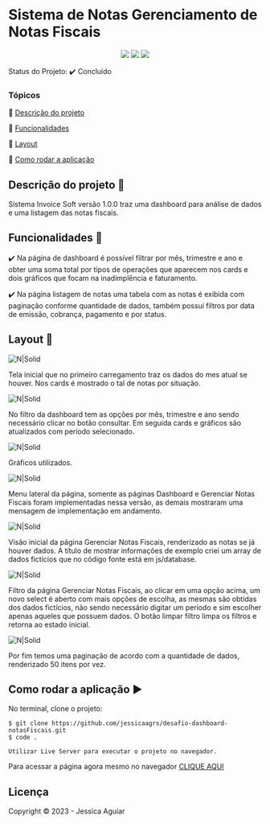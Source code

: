 <h1>Sistema de Notas Gerenciamento de Notas Fiscais</h1> 

<p align="center">
  <img src="https://uploaddeimagens.com.br/images/004/413/679/full/javacript.png?1680281578"/> 
  <img src="https://uploaddeimagens.com.br/images/004/525/525/full/bootstrap.png?1688056332"/>
  <img src="https://uploaddeimagens.com.br/images/004/741/159/original/jquery-original-wordmark-svg_%281%29.png?1708093912"/>
</p>

Status do Projeto: :heavy_check_mark: <!-- > :heavy_check_mark:--> Concluído <!-- > :warning:-->

### Tópicos 

:small_blue_diamond: [Descrição do projeto](#descrição-do-projeto-pencil)

:small_blue_diamond: [Funcionalidades](#funcionalidades-wrench)

:small_blue_diamond: [Layout](#layout-dash)

<!-- :small_blue_diamond: [Pré-requisitos](#pré-requisitos) -->

:small_blue_diamond: [Como rodar a aplicação](#como-rodar-a-aplicação-arrow_forward)

<!-- :small_blue_diamond: [Dependencias e libs utilizadas](#dependencias-e-libs-utilizadas-books) -->

## Descrição do projeto :pencil:

<p align="justify">
  Sistema Invoice Soft versão 1.0.0 traz uma dashboard para análise de dados e uma listagem das notas fiscais. 
</p>

## Funcionalidades :wrench:

:heavy_check_mark: Na página de dashboard é possível filtrar por mês, trimestre e ano e obter uma soma total por tipos de operações que aparecem nos cards e dois gráficos que focam na inadimplência e faturamento.

:heavy_check_mark: Na página listagem de notas uma tabela com as notas é exibida com paginação conforme quantidade de dados, também possui filtros por data de emissão, cobrança, pagamento e por status.



## Layout :dash:


![N|Solid](https://uploaddeimagens.com.br/images/004/741/171/full/Screenshot_1.png?1708094419)

Tela inicial que no primeiro carregamento traz os dados do mes atual  se houver. Nos cards é mostrado o tal de notas por situação.

![N|Solid](https://uploaddeimagens.com.br/images/004/741/173/full/Screenshot_6.png?1708094546)

No filtro da dashboard tem as opções por mês, trimestre e ano sendo necessário clicar no botão consultar. Em seguida cards e gráficos são atualizados com período selecionado.

![N|Solid](https://uploaddeimagens.com.br/images/004/741/179/full/Screenshot_2.png?1708094671)

Gráficos utilizados.

![N|Solid](https://uploaddeimagens.com.br/images/004/741/182/full/Screenshot_3.png?1708094727)

Menu lateral da página, somente as páginas Dashboard e Gerenciar Notas Fiscais foram implementadas nessa versão, as demais mostraram uma mensagem de implementação em andamento.


![N|Solid](https://uploaddeimagens.com.br/images/004/741/187/full/Screenshot_4.png?1708094849)

Visão inicial da página Gerenciar Notas Fiscais, renderizado as notas se já houver dados. A título de mostrar informações de exemplo criei um array de dados fictícios que no código fonte está em js/database.

![N|Solid](https://uploaddeimagens.com.br/images/004/741/190/full/Screenshot_7.png?1708095015)

Filtro da página Gerenciar Notas Fiscais, ao clicar em uma opção acima, um novo select é aberto com mais opções de escolha, as mesmas são obtidas dos dados fictícios, não sendo necessário digitar um período e sim escolher apenas aqueles que possuem dados. O botão limpar filtro limpa os filtros e retorna ao estado inicial.

![N|Solid](https://uploaddeimagens.com.br/images/004/741/199/original/Screenshot_5.png?1708095324)

Por fim temos uma paginação de acordo com a quantidade de dados, renderizado 50 itens por vez.


<!-- ## Pré-requisitos

:warning: [Node](https://nodejs.org/en/download/)

...

Liste todas as dependencias e libs que o usuário deve ter instalado na máquina antes de rodar a aplicação  -->

## Como rodar a aplicação :arrow_forward:

No terminal, clone o projeto: 

```
$ git clone https://github.com/jessicaagrs/desafio-dashboard-notasFiscais.git
$ code .

Utilizar Live Server para executar o projeto no navegador.

```

Para acessar a página agora mesmo no navegador [CLIQUE AQUI](https://desafio-dashboard-notas-fiscais-kgj1rx9lz-jessicaagrs.vercel.app)
<!-- ## Como rodar os testes

Coloque um passo a passo para executar os testes

```
$ npm test, rspec, etc 
```

## Casos de Uso

Explique com mais detalhes como a sua aplicação poderia ser utilizada. O uso de **gifs** aqui seria bem interessante. 

Exemplo: Caso a sua aplicação tenha alguma funcionalidade de login apresente neste tópico os dados necessários para acessá-la.

## JSON :floppy_disk:

### Usuários: 

|name|email|password|token|avatar|
| -------- |-------- |-------- |-------- |-------- |
|Lais Lima|laislima98@hotmail.com|lais123|true|https://encrypted-tbn0.gstatic.com/images?q=tbn%3AANd9GcS9-U_HbQAipum9lWln3APcBIwng7T46hdBA42EJv8Hf6Z4fDT3&usqp=CAU|

... 

Se quiser, coloque uma amostra do banco de dados 

## Iniciando/Configurando banco de dados

Se for necessário configurar algo antes de iniciar o banco de dados insira os comandos a serem executados  -->

<!-- ## Dependencias e libs utilizadas :books:

- [JSPDF](https://artskydj.github.io/jsPDF/docs/jsPDF.html) -->

<!-- ## Resolvendo Problemas :exclamation:

Em [issues]() foram abertos alguns problemas gerados durante o desenvolvimento desse projeto e como foram resolvidos.  -->

<!-- ## Tarefas em aberto

Se for o caso, liste tarefas/funcionalidades que ainda precisam ser implementadas na sua aplicação

:memo: Tarefa 1 

:memo: Tarefa 2 

:memo: Tarefa 3  -->

## Licença 

Copyright :copyright: 2023 - Jessica Aguiar
